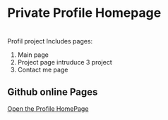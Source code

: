 # Private Profile Homepage
# 
# 
Profil project
Includes pages:
1. Main page 
2. Project page
   intruduce 3 project
3. Contact me page

## Github online Pages
[Open the Profile HomePage](https://li3239.github.io/webb23-html-slutprojekt-Li-Li/)

